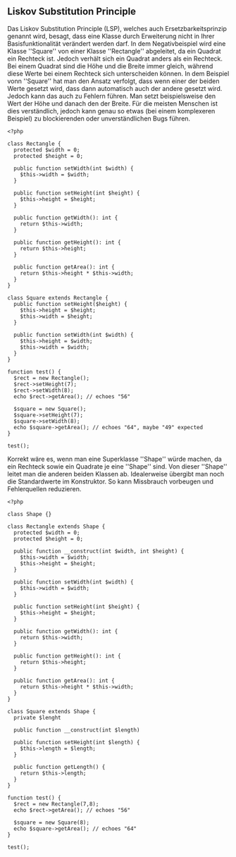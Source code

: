## Liskov Substitution Principle
Das Liskov Substitution Principle (LSP), welches auch Ersetzbarkeitsprinzip genannt wird, besagt, dass eine Klasse durch Erweiterung nicht in Ihrer Basisfunktionalität verändert werden darf. In dem Negativbeispiel wird eine Klasse ''Square'' von einer Klasse ''Rectangle'' abgeleitet, da ein Quadrat ein Rechteck ist. Jedoch verhält sich ein Quadrat anders als ein Rechteck. Bei einem Quadrat sind die Höhe und die Breite immer gleich, während diese Werte bei einem Rechteck sich unterscheiden können. In dem Beispiel vonn ''Square'' hat man den Ansatz verfolgt, dass wenn einer der beiden Werte gesetzt wird, dass dann automatisch auch der andere gesetzt wird. Jedoch kann das auch zu Fehlern führen. Man setzt beispielsweise den Wert der Höhe und danach den der Breite. Für die meisten Menschen ist dies verständlich, jedoch kann genau so etwas (bei einem komplexeren Beispiel) zu blockierenden oder unverständlichen Bugs führen.


```
<?php

class Rectangle {
  protected $width = 0;
  protected $height = 0;
  
  public function setWidth(int $width) {
    $this->width = $width;
  }
  
  public function setHeight(int $height) {
    $this->height = $height;
  }
  
  public function getWidth(): int {
    return $this->width;
  }
  
  public function getHeight(): int {
    return $this->height;
  }
  
  public function getArea(): int {
    return $this->height * $this->width;
  }
}

class Square extends Rectangle {
  public function setHeight($height) {
    $this->height = $height;
    $this->width = $height;
  }
  
  public function setWidth(int $width) {
    $this->height = $width;
    $this->width = $width;
  }
}

function test() {
  $rect = new Rectangle();
  $rect->setHeight(7);
  $rect->setWidth(8);
  echo $rect->getArea(); // echoes "56"
  
  $square = new Square();
  $square->setHeight(7);
  $square->setWidth(8);
  echo $square->getArea(); // echoes "64", maybe "49" expected
}

test();
```
Korrekt wäre es, wenn man eine Superklasse ''Shape'' würde machen, da ein Rechteck sowie ein Quadrate je eine ''Shape'' sind. Von dieser ''Shape'' leitet man die anderen beiden Klassen ab. Idealerweise übergibt man noch die Standardwerte im Konstruktor. So kann Missbrauch vorbeugen und Fehlerquellen reduzieren.


```
<?php

class Shape {}

class Rectangle extends Shape {
  protected $width = 0;
  protected $height = 0;
  
  public function __construct(int $width, int $height) {
    $this->width = $width;
    $this->height = $height;
  } 
  
  public function setWidth(int $width) {
    $this->width = $width;
  }
  
  public function setHeight(int $height) {
    $this->height = $height;
  }
  
  public function getWidth(): int {
    return $this->width;
  }
  
  public function getHeight(): int {
    return $this->height;
  }
  
  public function getArea(): int {
    return $this->height * $this->width;
  }
}

class Square extends Shape {
  private $lenght

  public function __construct(int $length)

  public function setHeight(int $length) {
    $this->length = $length;
  }
  
  public function getLength() {
    return $this->length;
  }
}

function test() {
  $rect = new Rectangle(7,8);
  echo $rect->getArea(); // echoes "56"
  
  $square = new Square(8);
  echo $square->getArea(); // echoes "64"
}

test();
```